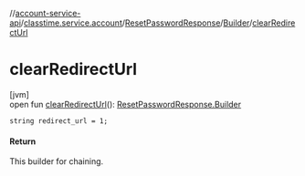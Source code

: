 //[account-service-api](../../../../index.md)/[classtime.service.account](../../index.md)/[ResetPasswordResponse](../index.md)/[Builder](index.md)/[clearRedirectUrl](clear-redirect-url.md)

# clearRedirectUrl

[jvm]\
open fun [clearRedirectUrl](clear-redirect-url.md)(): [ResetPasswordResponse.Builder](index.md)

`string redirect_url = 1;`

#### Return

This builder for chaining.
